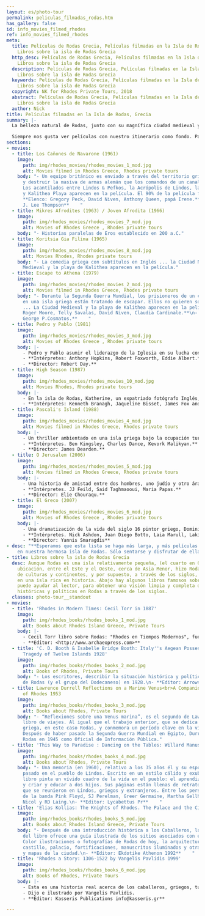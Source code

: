 ```yaml
---
layout: es/photo-tour
permalink: peliculas_filmadas_rodas.htm
has_gallery: false
id: info_movies_filmed_rhodes
ref: info_movies_filmed_rhodes
meta:
  title: Películas de Rodas Grecia, Películas filmadas en la Isla de Rodas Grecia,
    Libros sobre la isla de Rodas Grecia
  http_desc: Películas de Rodas Grecia, Películas filmadas en la Isla de Rodas Grecia,
    Libros sobre la isla de Rodas Grecia
  description: Películas de Rodas Grecia, Películas filmadas en la Isla de Rodas Grecia,
    Libros sobre la isla de Rodas Grecia
  keywords: Películas de Rodas Grecia, Películas filmadas en la Isla de Rodas Grecia,
    Libros sobre la isla de Rodas Grecia
  copyright: NK for Rhodes Private Tours, 2018
  abstract: Películas de Rodas Grecia, Películas filmadas en la Isla de Rodas Grecia,
    Libros sobre la isla de Rodas Grecia
  author: Nick
title: Películas filmadas en la Isla de Rodas, Grecia
summary: |-
  La belleza natural de Rodas, junto con su magnífica ciudad medieval y otros monumentos históricos que siempre han apelado a los productores de películas. No es de extrañar, por tanto, que un gran número de producciones de cine griegos y extranjeros, incluidos algunos de los mejores de Hollywood fueron filmados en Rodas.

  Siempre nos gusta ver películas con nuestro itinerario como fondo. Para todas las personas planificación de visitar Rodas le recomendamos que lleguen a ver algunas de estas películas y obtener una muestra de la belleza única de la isla. Pero incluso a todos aquellos visitantes que han venido a Rodas antes y han adorado a la isla, que estas películas sean para ellos una oportunidad de recordar todos los lugares notables que han sido. Es emocionante y divertido de ver una película y ser capaz de reconocer los lugares que fue filmado.
sections:
- movies:
  - title: Los Cañones de Navarone (1961)
    image:
      path: img/rhodes_movies/rhodes_movies_1_mod.jpg
      alt: Movies filmed in Rhodes Greece, Rhodes private tours
    body: "- Un equipo británico es enviado a través del territorio griego ocupados
      y destruir la masiva de armas alemán que los comandos de un canal de mar clave.
      Los acantilados entre Lindos & Pefkos, la Acrópolis de Lindos, la ciudad medieval,
      y Kalithea Playa aparecen en la película. El 90% de la película filmada en Rodas.\n-
      **Elenco: Gregory Peck, David Niven, Anthony Queen, papá Irene.**\n- **Director:
      J. Lee Thompson**    "
  - title: Mikres Afrodites (1963) / Joven Afrodita (1966)
    image:
      path: img/rhodes_movies/rhodes_movies_7_mod.jpg
      alt: Movies of Rhodes Greece , Rhodes private tours
    body: "- Historias paralelas de Eros establecido en 200 a.C."
  - title: Koritsia Gia Filima (1965)
    image:
      path: img/rhodes_movies/rhodes_movies_8_mod.jpg
      alt: Movies Rhodes, Rhodes private tours
    body: "- La comedia griega con subtítulos en Inglés ... la Ciudad Nueva, la Ciudad
      Medieval y la playa de Kalithea aparecen en la película."
  - title: Escape to Athena (1979)
    image:
      path: img/rhodes_movies/rhodes_movies_2_mod.jpg
      alt: Movies filmed in Rhodes Greece, Rhodes private tours
    body: "- Durante la Segunda Guerra Mundial, los prisioneros de un campo alemán
      en una isla griega están tratando de escapar. Ellos no quieren sólo su libertad
      ... La Ciudad Medieval y la playa de Kalithea aparecen en la película.\n- **Intérpretes:
      Roger Moore, Telly Savalas, David Niven, Claudia Cardinale.**\n- **Director:
      George P.Cosmatos.**    "
  - title: Pedro y Pablo (1981)
    image:
      path: img/rhodes_movies/rhodes_movies_3_mod.jpg
      alt: Movies of Rhodes Greece , Rhodes private tours
    body: |-
      - Pedro y Pablo asumir el liderazgo de la Iglesia en su lucha contra la oposición violenta a las enseñanzas de Cristo y de sus propios conflictos personales... Filmada en la Ciudad Vieja
      - **Intérpretes: Anthony Hopkins, Robert Foxworth, Eddie Albert.**
      - **Director: Robert Day.**
  - title: High Season (1987)
    image:
      path: img/rhodes_movies/rhodes_movies_10_mod.jpg
      alt: Movies Rhodes, Rhodes private tours
    body: |-
      - En la isla de Rodas, Katherine, un expatriado fotógrafo Inglés, vive con su hija. Un local de jóvenes quiere fomentar el turismo...
      - **Intérpretes: Kenneth Branagh, Jaqueline Bisset, James Fox and Irene Pappas. Filmada en Lindos.**
  - title: Pascali's Island (1988)
    image:
      path: img/rhodes_movies/rhodes_movies_4_mod.jpg
      alt: Movies filmed in Rhodes Greece, Rhodes private tours
    body: |-
      - Un thriller ambientado en una isla griega bajo la ocupación turca durante la caída del Imperio Otomano. Filmada en la Ciudad Vieja y en varias playas.
      - **Intérpretes. Ben Kingsley, Charles Dance, Kevork Malikyan.**
      - **Director: James Dearden.**
  - title: O Jerusalem (2006)
    image:
      path: img/rhodes_movies/rhodes_movies_5_mod.jpg
      alt: Movies filmed in Rhodes Greece, Rhodes private tours
    body: |-
      - Una historia de amistad entre dos hombres, uno judío y otro árabe, como el estado de Israel está creando... Filmada en la Ciudad Medieval.
      - **Intérpretes. JJ Feild, Said Taghmaooui, Maria Papas.**
      - **Director: Elie Chouraqu.**
  - title: El Greco (2007)
    image:
      path: img/rhodes_movies/rhodes_movies_6_mod.jpg
      alt: Movies of Rhodes Greece , Rhodes private tours
    body: |-
      - Una dramatización de la vida del siglo 16 pintor griego, Dominicos Theotokopoulos, quien, en busca de libertad y de amor, sale de Creta y se va a Venecia y finalmente Toledo... Filmada en la Ciudad Medieval.
      - **Intérpretes. Nick Ashdon, Juan Diego Botto, Laia Marull, Lakis Lazopoulos.**
      - **Director: Yannis Smaragdis**
- desc: "**Esperamos que esta lista se haga más larga, y más películas se rodarán
    en nuestra hermosa isla de Rodas. Sólo sentarse y disfrutar de ellas!**"
- title: Libros sobre la isla de Rodas Grecia
  desc: Aunque Rodas es una isla relativamente pequeña, (el cuarto en Grecia), su
    ubicación, entre el Este y el Oeste, cerca de Asia Menor, hizo Rodas, una encrucijada
    de culturas y continentes, y por supuesto, a través de los siglos, se convirtió
    en una isla rica en historia. Abajo hay algunos libros famosos sobre Rodas, que
    puede ayudar al lector, para obtener una visión limpia y completa de las situaciones
    históricas y políticas en Rodas a través de los siglos.
  classes: photo-tour__standout
- movies:
  - title: 'Rhodes in Modern Times: Cecil Torr in 1887'
    image:
      path: img/rhodes_books/rhodes_books_1_mod.jpg
      alt: Books about Rhodes Island Greece, Private Tours
    body: |-
      - Cecil Torr libro sobre Rodas: "Rhodes en Tiempos Modernos", fue publicado por primera vez en 1887. En el libro Torr se da cuenta de la historia de Rodas bizantinos y los tiempos de los Caballeros de San Juan, incluyendo los hechos del Gran Asedio, que culminó en la expulsión de los caballeros de la isla en 1522.
      - **Editor: <http://www.archaeopress.com>**
  - title: 'C. D. Booth & Isabelle Bridge Booth: Italy''s Aegean Possessions<br>The
      Tragedy of Twelve Islands 1928'
    image:
      path: img/rhodes_books/rhodes_books_2_mod.jpg
      alt: Books of Rhodes, Private Tours
    body: "- Los escritores, describir la situación histórica y política en la isla
      de Rodas (y el grupo del Dodecaneso) en 1928.\n- **Editor: Arrowsmith**    "
  - title: Lawrence Durrell Reflections on a Marine Venus<br>A Companion to the Landscape
      of Rhodes 1953
    image:
      path: img/rhodes_books/rhodes_books_3_mod.jpg
      alt: Books about Rhodes, Private Tours
    body: "- “Reflexiones sobre una Venus marina”, es el segundo de Lawrence Durrell
      libro de viajes. Al igual que el trabajo anterior, que se dedica a una isla
      griega, en este caso Rodas, y conmemora un período clave en la vida de su autor.
      Después de haber pasado la Segunda Guerra Mundial en Egipto, Durrell llegó a
      Rodas en 1945 como Oficial de Información Pública."
  - title: 'This Way to Paradise : Dancing on the Tables: Willard Manus'
    image:
      path: img/rhodes_books/rhodes_books_4_mod.jpg
      alt: Books about Rhodes, Private Tours
    body: "- Una memoria (en 1960), relativo a los 35 años él y su esposa Mavis han
      pasado en el pueblo de Lindos. Escrito en un estilo cálido y exuberante, el
      libro pinta un vívido cuadro de la vida en el pueblo: el aprendizaje del idioma,
      y criar y educar a dos hijos. Sus páginas están llenas de retratos de las personas
      que se reunieron en Lindos, griegos y extranjeros. Entre los personajes son
      de la banda Pink Floyd, SJ Perelman, Greer Germaine, Martha Gellhorn, Williamson
      Nicol y RD Laing.\n- **Editor: Lycabettus Pr**    "
  - title: 'Elias Kollias: The Knights of Rhodes. The Palace and the City.'
    image:
      path: img/rhodes_books/rhodes_books_5_mod.jpg
      alt: Books about Rhodes Island Greece, Private Tours
    body: "- Después de una introducción histórica a los Caballeros, la mayor parte
      del libro ofrece una guía ilustrada de los sitios asociados con ellos en Rodas.
      Color ilustraciones o fotografías de Rodas de hoy, la arquitectura, el arte,
      castillo, palacio, fortificaciones, manuscritos iluminados y otras obras. Planos
      y mapas de la ciudad.\n- **Editor: Ekdotike Athenon 1992**    "
  - title: 'Rhodes a Story: 1306-1522 by Vangelis Pavlidis 1999'
    image:
      path: img/rhodes_books/rhodes_books_6_mod.jpg
      alt: Books of Rhodes, Private Tours
    body: |-
      - Esta es una historia real acerca de los caballeros, griegos, turcos, piratas, dragones y otras criaturas extrañas y peligrosas. escrito e ilustrado en una especie de forma de cómic.
      - Dijo e ilustrado por Vangelis Pavlidis.
      - **Editor: Kasseris Publications info@kasseris.gr**

---
```

